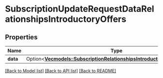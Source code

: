 # SubscriptionUpdateRequestDataRelationshipsIntroductoryOffers

## Properties

Name | Type | Description | Notes
------------ | ------------- | ------------- | -------------
**data** | Option<[**Vec<models::SubscriptionRelationshipsIntroductoryOffersDataInner>**](Subscription_relationships_introductoryOffers_data_inner.md)> |  | [optional]

[[Back to Model list]](../README.md#documentation-for-models) [[Back to API list]](../README.md#documentation-for-api-endpoints) [[Back to README]](../README.md)


